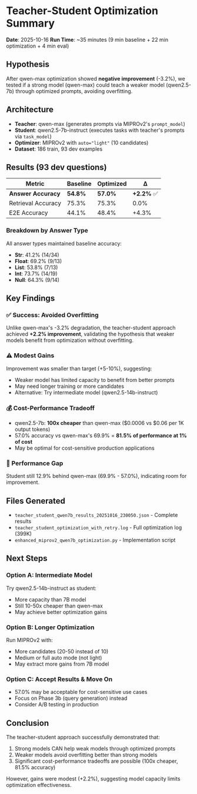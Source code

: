 # Teacher-Student Optimization Summary

**Date**: 2025-10-16
**Run Time**: ~35 minutes (9 min baseline + 22 min optimization + 4 min eval)

## Hypothesis
After qwen-max optimization showed **negative improvement** (-3.2%), we tested if a strong model (qwen-max) could teach a weaker model (qwen2.5-7b) through optimized prompts, avoiding overfitting.

## Architecture
- **Teacher**: qwen-max (generates prompts via MIPROv2's `prompt_model`)
- **Student**: qwen2.5-7b-instruct (executes tasks with teacher's prompts via `task_model`)
- **Optimizer**: MIPROv2 with `auto="light"` (10 candidates)
- **Dataset**: 186 train, 93 dev examples

## Results (93 dev questions)

| Metric | Baseline | Optimized | Δ |
|--------|----------|-----------|---|
| **Answer Accuracy** | **54.8%** | **57.0%** | **+2.2%** ✅ |
| Retrieval Accuracy | 75.3% | 75.3% | 0.0% |
| E2E Accuracy | 44.1% | 48.4% | +4.3% |

### Breakdown by Answer Type
All answer types maintained baseline accuracy:
- **Str**: 41.2% (14/34)
- **Float**: 69.2% (9/13)
- **List**: 53.8% (7/13)
- **Int**: 73.7% (14/19)
- **Null**: 64.3% (9/14)

## Key Findings

### ✅ Success: Avoided Overfitting
Unlike qwen-max's -3.2% degradation, the teacher-student approach achieved **+2.2% improvement**, validating the hypothesis that weaker models benefit from optimization without overfitting.

### ⚠️ Modest Gains
Improvement was smaller than target (+5-10%), suggesting:
- Weaker model has limited capacity to benefit from better prompts
- May need longer training or more candidates
- Alternative: Try intermediate model (qwen2.5-14b-instruct)

### 💰 Cost-Performance Tradeoff
- qwen2.5-7b: **100x cheaper** than qwen-max ($0.0006 vs $0.06 per 1K output tokens)
- 57.0% accuracy vs qwen-max's 69.9% = **81.5% of performance at 1% of cost**
- May be optimal for cost-sensitive production applications

### 🎯 Performance Gap
Student still 12.9% behind qwen-max (69.9% - 57.0%), indicating room for improvement.

## Files Generated
- `teacher_student_qwen7b_results_20251016_230050.json` - Complete results
- `teacher_student_optimization_with_retry.log` - Full optimization log (399K)
- `enhanced_miprov2_qwen7b_optimization.py` - Implementation script

## Next Steps

### Option A: Intermediate Model
Try qwen2.5-14b-instruct as student:
- More capacity than 7B model
- Still 10-50x cheaper than qwen-max
- May achieve better optimization gains

### Option B: Longer Optimization
Run MIPROv2 with:
- More candidates (20-50 instead of 10)
- Medium or full auto mode (not light)
- May extract more gains from 7B model

### Option C: Accept Results & Move On
- 57.0% may be acceptable for cost-sensitive use cases
- Focus on Phase 3b (query generation) instead
- Consider A/B testing in production

## Conclusion
The teacher-student approach successfully demonstrated that:
1. Strong models CAN help weak models through optimized prompts
2. Weaker models avoid overfitting better than strong models
3. Significant cost-performance tradeoffs are possible (100x cheaper, 81.5% accuracy)

However, gains were modest (+2.2%), suggesting model capacity limits optimization effectiveness.
